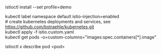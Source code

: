 istioctl install --set profile=demo  

kubectl label namespace default istio-injection=enabled  
\# create kubernetes deployments and services, see https://github.com/bstraehle/kubernetes.git  
kubectl apply -f istio.custom.yaml  
kubectl get pods -o=custom-columns="images:spec.containers[\*].image"  

istioctl x describe pod &lt;pod&gt;  
